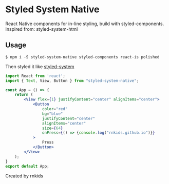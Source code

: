 # Styled System Native

React Native components for in-line styling, build with styled-components. 
Inspired from: styled-system-html

## Usage
```
$ npm i -S styled-system-native styled-components react-is polished
```
Then styled it like [styled-system](https://styled-system.com/api)
```jsx
import React from 'react';
import { Text, View, Button } from "styled-system-native";

const App = () => {
    return (
        <View flex={1} justifyContent="center" alignItems="center">
            <Button
                color="red"
                bg="blue"
                justifyContent="center"
                alignItems="center"
                size={64}
                onPress={() => {console.log("rnkids.github.io")}}
            >
                Press
            </Button>
        </View>
    );
}
export default App;
```

Created by rnkids
